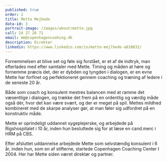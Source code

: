 ```yaml
---
published: true
order: 2
title: Mette Mejhede
data-id: 3
portrait-image: /images/about/mette.jpg
call: 24 27 28 71
email: mm@copenhagencoahing.dk
description: Direktør
linkedin: https://www.linkedin.com/in/mette-mejlhede-a810632/
---
```


Fornemmelsen at blive set og føle sig forstået, er et af de indtryk, man efterlades med efter samtaler med Mette. Timing og måden at høre og fornemme præcis det, der er dybden og tyngden i dialogen, er en evne Mette har forfinet og perfektioneret gennem coaching og træning af ledere i de seneste 20 år. 

Både som coach og konsulent mestres balancen med at ramme det væsentlige i dialogen, og trække det frem på en ordentlig og værdig måde også dèr, hvor det kan være svært, og der er meget på spil. Mettes mildhed kombineret med de skarpe analyser gør, at man føler sig udfordret på en konstruktiv måde.

Mette er oprindeligt uddannet sygeplejerske, og arbejdede på Rigshospitalet i 10 år, inden hun besluttede sig for at læse en cand.merc i HRM på CBS. 

Efter afsluttet uddannelse arbejdede Mette som selvstændig  konsulent i 6 år, inden hun, som en af stifterne, startede Copenhagen Coaching Center I 2004. Her har Mette siden været direktør og partner.